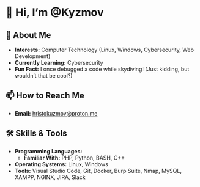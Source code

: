 # 👋 Hi, I’m @Kyzmov

## 👀 About Me
- **Interests:** Computer Technology (Linux, Windows, Cybersecurity, Web Development)
- **Currently Learning:** Cybersecurity
- **Fun Fact:** I once debugged a code while skydiving! (Just kidding, but wouldn’t that be cool?)

## 📫 How to Reach Me
- **Email:** hristokuzmov@proton.me

## 🛠️ Skills & Tools
- **Programming Languages:**
  - **Familiar With:** PHP, Python, BASH, C++
- **Operating Systems:** Linux, Windows
- **Tools:** Visual Studio Code, Git, Docker, Burp Suite, Nmap, MySQL, XAMPP, NGINX, JIRA, Slack







